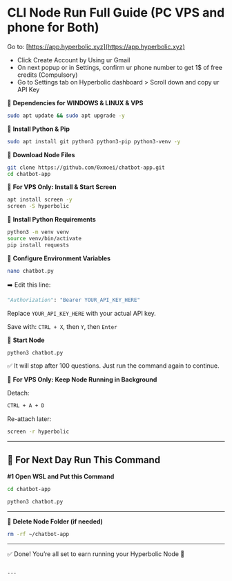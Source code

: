
# CLI Node Run Full Guide (PC VPS and phone for Both)

Go to: [https://app.hyperbolic.xyz](https://app.hyperbolic.xyz)

- Click Create Account by Using ur Gmail  
- On next popup or in Settings, confirm ur phone number to get 1$ of free credits (Compulsory)  
- Go to Settings tab on Hyperbolic dashboard > Scroll down and copy ur API Key  

🔹 **Dependencies for WINDOWS & LINUX & VPS**

```bash
sudo apt update && sudo apt upgrade -y
```

🔹 **Install Python & Pip**

```bash
sudo apt install git python3 python3-pip python3-venv -y
```

🔹 **Download Node Files**

```bash
git clone https://github.com/0xmoei/chatbot-app.git
cd chatbot-app
```

🔹 **For VPS Only: Install & Start Screen**

```bash
apt install screen -y
screen -S hyperbolic
```

🔹 **Install Python Requirements**

```bash
python3 -m venv venv
source venv/bin/activate
pip install requests
```

🔹 **Configure Environment Variables**

```bash
nano chatbot.py
```

➡️ Edit this line:
```python
"Authorization": "Bearer YOUR_API_KEY_HERE"
```

Replace `YOUR_API_KEY_HERE` with your actual API key.

Save with: `CTRL + X`, then `Y`, then `Enter`

🔹 **Start Node**

```bash
python3 chatbot.py
```
✅ It will stop after 100 questions. Just run the command again to continue.

🔹 **For VPS Only: Keep Node Running in Background**

Detach:

```bash
CTRL + A + D
```

Re-attach later:

```bash
screen -r hyperbolic
```

---

## 🔶 For Next Day Run This Command

**#1 Open WSL and Put this Command**

```bash
cd chatbot-app
```

```bash
python3 chatbot.py
```

---

🧹 **Delete Node Folder (if needed)**

```bash
rm -rf ~/chatbot-app
```

---

✅ Done! You’re all set to earn running your Hyperbolic Node 🚀
```

---

